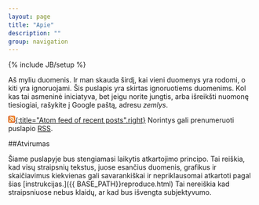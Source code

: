 ```yaml
---
layout: page
title: "Apie"
description: ""
group: navigation
---
```

{% include JB/setup %}

Aš myliu duomenis. Ir man skauda širdį, kai vieni duomenys yra rodomi, o kiti
yra ignoruojami. Šis puslapis yra skirtas ignoruotiems duomenims. Kol kas tai
asmeninė iniciatyva, bet jeigu norite jungtis, arba išreikšti nuomonę
tiesiogiai, rašykite į Google paštą, adresu *zemlys*.

[![Feed icon](feed-icon-14x14.png){:title="Atom feed of recent posts".right}][RSS] Norintys gali prenumeruoti puslapio [RSS][]. 

[RSS]: /atom.xml


##Atvirumas

Šiame puslapyje bus stengiamasi laikytis atkartojimo principo. Tai reiškia, kad
visų straipsnių tekstus, juose esančius duomenis, grafikus ir skaičiavimus
kiekvienas gali savarankiškai ir nepriklausomai atkartoti pagal šias
[instrukcijas.]({{ BASE_PATH}}reproduce.html) Tai nereiškia kad
straipsniuose nebus klaidų, ar kad bus išvengta subjektyvumo.  

